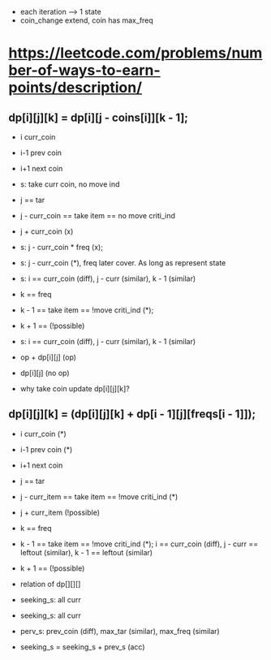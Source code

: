 * each iteration --> 1 state
* coin_change extend, coin has max_freq



# https://leetcode.com/problems/number-of-ways-to-earn-points/description/
## dp[i][j][k] = dp[i][j - coins[i]][k - 1];


* i curr_coin
* i-1 prev coin
* i+1 next coin
* s: take curr coin, no move ind


* j == tar
* j - curr_coin == take item == no move criti_ind
* j + curr_coin (x)
* s: j - curr_coin * freq (x);
* s: j - curr_coin (*), freq later cover. As long as represent state
* s: i == curr_coin (diff), j - curr (similar), k - 1 (similar)


* k == freq
* k - 1 == take item == !move criti_ind (*);  
* k + 1 == (!possible)
* s: i == curr_coin (diff), j - curr (similar), k - 1 (similar)



* op + dp[i][j] (op)
* dp[i][j] (no op)





* why take coin update dp[i][j][k]?



## dp[i][j][k] = (dp[i][j][k] + dp[i - 1][j][freqs[i - 1]]);


* i curr_coin (*)
* i-1 prev coin (*)
* i+1 next coin


* j == tar
* j - curr_item == take item == !move criti_ind (*)
* j + curr_item (!possible)


* k == freq
* k - 1 == take item == !move criti_ind (*);  i == curr_coin (diff), j - curr == leftout (similar), k - 1 == leftout (similar)
* k + 1 == (!possible)



* relation of dp[][][]
* seeking_s: all curr
* seeking_s: all curr
* perv_s: prev_coin (diff), max_tar (similar), max_freq (similar)
* seeking_s = seeking_s + prev_s (acc)

